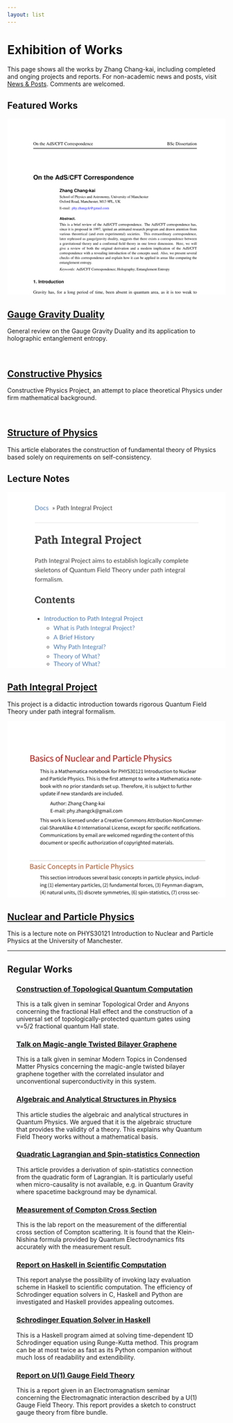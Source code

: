 ```yaml
---
layout: list
---
```


# Exhibition of Works

<div class="top">
<p> This page shows all the works by Zhang Chang-kai, including completed and onging projects and reports. For non-academic news and posts, visit <a href="Blog">News & Posts</a>. Comments are welcomed.</p>
</div>

## Featured Works

<div class="row">

  <!-- Gauge Gravity Duality -->
  <div class="row">
  <article class="6u 12u$(xsmall) work-item">
    <a href="Gauge-Gravity-Duality" class="image fit thumb"><img src="images/Gauge_Gravity.png" alt="" /></a>
  </article>
  <article class="6u 12u$(xsmall) illustration" style="/* margin: 13px 0 */">
    <span>
    <a href="Gauge-Gravity-Duality"><h2>Gauge Gravity Duality</h2></a>
    <p style="font-size: 1em">General review on the Gauge Gravity Duality and its application to holographic entanglement entropy.</p>
    </span>
  </article>
  </div>

  <!-- Constructive Physics -->
  <div class="row">
  <article class="6u 12u$(xsmall) work-item">
    <a href="Constructive-Physics" class="image fit thumb"><img src="images/ConsPhysPro.png" alt="" /></a>
  </article>
  <article class="6u 12u$(xsmall) illustration" style="/* margin: 13px 0 */">
    <a href="Constructive-Physics"><h2>Constructive Physics</h2></a>
    <p style="font-size: 1em">Constructive Physics Project, an attempt to place theoretical Physics under firm mathematical background.</p>
  </article>
  </div>

  <!-- Structure of Physics -->
  <div class="row">
  <article class="6u 12u$(xsmall) work-item">
    <a href="Structure-of-Physics" class="image fit thumb"><img src="images/Structure_of_Physics.png" alt="" /></a>
  </article>
  <article class="6u 12u$(xsmall) illustration" style="/* margin: 13px 0 */">
    <a href="Structure-of-Physics"><h2>Structure of Physics</h2></a>
    <p style="font-size: 1em">This article elaborates the construction of fundamental theory of Physics based solely on requirements on self-consistency.</p>
  </article>
  </div>
</div>


## Lecture Notes

<div class="row">

  <!-- Path Integral Project -->
  <div class="row">
  <article class="6u 12u$(xsmall) work-item">
    <a href="Path-Integral-Project" class="image fit thumb"><img src="images/Path_Integral.png" alt="" /></a>
  </article>
  <article class="6u 12u$(xsmall) illustration" style="/* margin: 13px 0 */">
    <span>
    <a href="Path-Integral-Project"><h2>Path Integral Project</h2></a>
    <p style="font-size: 1em">This project is a didactic introduction towards rigorous Quantum Field Theory under path integral formalism.</p>
    </span>
  </article>
  </div>

<!-- Path Integral Project -->
  <div class="row">
  <article class="6u 12u$(xsmall) work-item">
    <a href="Nuclear-and-Particle-Physics" class="image fit thumb"><img src="images/NucParPhys.png" alt="" /></a>
  </article>
  <article class="6u 12u$(xsmall) illustration" style="/* margin: 13px 0 */">
    <span>
    <a href="Nuclear-and-Particle-Physics"><h2>Nuclear and Particle Physics</h2></a>
    <p style="font-size: 1em">This is a lecture note on PHYS30121 Introduction to Nuclear and Particle Physics at the University of Manchester.</p>
    </span>
  </article>
  </div>


  <!-- Universal Mathematics System -->
<!--
  <div class="row">
  <article class="6u 12u$(xsmall) work-item">
    <a href="Universal-Mathematics-System" class="image fit thumb"><img src="images/UnivMathSys.png" alt="" /></a>
  </article>
  <article class="6u 12u$(xsmall) illustration" style="/* margin: 13px 0 */">
    <span>
    <a href="Universal-Mathematics-System"><h2>Universal Maths System</h2></a>
    <p style="font-size: 1em">This project is an attempt to formulate and recognize abstract mathemtical theories through computer language.</p>
    </span>
  </article>
  </div>
-->

</div>

-----------------------------------

## Regular Works

<div class="row">

  <!-- Construction of Topological Quantum Computation -->
  <div class="row">
  <article class="6u 12u$(xsmall) work-item" style="margin: 0 0 0 1.5em; width: 85%">
    <span>
    <a href="{{ site.url }}/assets/tqc-fqh.pdf">
      <h3>Construction of Topological Quantum Computation</h3></a>
    <p style="font-size: 1em">This is a talk given in seminar <l>Topological Order and Anyons</l> concerning the fractional Hall effect and the construction of a universal set of topologically-protected quantum gates using ν=5/2 fractional quantum Hall state.</p>
    </span>
  </article>
  </div>

  <!-- Talk on Magic-angle Twisted Bilayer Graphene -->
  <div class="row">
  <article class="6u 12u$(xsmall) work-item" style="margin: 0 0 0 1.5em; width: 85%">
    <span>
    <a href="{{ site.url }}/assets/tbg-talk.pdf">
      <h3>Talk on Magic-angle Twisted Bilayer Graphene</h3></a>
    <p style="font-size: 1em">This is a talk given in seminar <l>Modern Topics in Condensed Matter Physics</l> concerning the magic-angle twisted bilayer graphene together with the correlated insulator and unconventional superconductivity in this system.</p>
    </span>
  </article>
  </div>

  <!-- Algebraic and Analytical Structures in Physics -->
  <div class="row">
  <article class="6u 12u$(xsmall) work-item" style="margin: 0 0 0 1.5em; width: 85%">
    <span>
    <a href="https://dx.doi.org/10.13140/RG.2.2.35506.66249/1">
      <h3>Algebraic and Analytical Structures in Physics</h3></a>
    <p style="font-size: 1em">This article studies the algebraic and analytical structures in Quantum Physics. We argued that it is the algebraic structure that provides the validity of a theory. This explains why Quantum Field Theory works without a mathematical basis.</p>
    </span>
  </article>
  </div>

  <!-- Quadratic Lagrangian and Spin-statistics Connection -->
  <div class="row">
  <article class="6u 12u$(xsmall) work-item" style="margin: 0 0 0 1.5em; width: 85%">
    <span>
    <a href="https://dx.doi.org/10.13140/RG.2.2.28302.87367">
      <h3>Quadratic Lagrangian and Spin-statistics Connection</h3></a>
    <p style="font-size: 1em">This article provides a derivation of spin-statistics connection from the quadratic form of Lagrangian. It is particularly useful when micro-causality is not available, e.g. in Quantum Gravity where spacetime background may be dynamical.</p>
    </span>
  </article>
  </div>

  <!-- Measurement of Differential Cross Section of Compton Scattering -->
  <div class="row">
  <article class="6u 12u$(xsmall) work-item" style="margin: 0 0 0 1.5em; width: 85%">
    <span>
    <a href="https://dx.doi.org/10.13140/RG.2.2.30861.23526">
      <h3>Measurement of Compton Cross Section</h3></a>
    <p style="font-size: 1em">This is the lab report on the measurement of the differential cross section of Compton scattering. It is found that the Klein-Nishina formula provided by Quantum Electrodynamics fits accurately with the measurement result.</p>
    </span>
  </article>
  </div>

  <!-- Report on Scientific Haskell -->
  <div class="row">
  <article class="6u 12u$(xsmall) work-item" style="margin: 0 0 0 1.5em; width: 85%">
    <span>
    <a href="https://github.com/Phy-David-Zhang/Scientific-Haskell">
      <h3>Report on Haskell in Scientific Computation</h3></a>
    <p style="font-size: 1em">This report analyse the possibility of invoking lazy evaluation scheme in Haskell to scientific computation. The efficiency of Schrodinger equation solvers in C, Haskell and Python are investigated and Haskell provides appealing outcomes.</p>
    </span>
  </article>
  </div>

  <!-- Schrodinger Equation Solver -->
  <div class="row">
  <article class="6u 12u$(xsmall) work-item" style="margin: 0 0 0 1.5em; width: 85%">
    <span>
    <a href="https://github.com/Phy-David-Zhang/SchdgerEq">
      <h3>Schrodinger Equation Solver in Haskell</h3></a>
    <p style="font-size: 1em">This is a Haskell program aimed at solving time-dependent 1D Schrodinger equation using Runge-Kutta method. This program can be at most twice as fast as its Python companion without much loss of readability and extendibility.</p>
    </span>
  </article>
  </div>

  <!-- Report on U(1) Gauge Field Theory -->
  <div class="row">
  <article class="6u 12u$(xsmall) work-item" style="margin: 0 0 0 1.5em; width: 85%">
    <span>
    <a href="{{ site.url }}/assets/IntroGauge.pdf">
      <h3>Report on U(1) Gauge Field Theory</h3></a>
    <p style="font-size: 1em">This is a report given in an Electromagnatism seminar concerning the Electromagnatic interaction described by a U(1) Gauge Field Theory. This report provides a sketch to construct gauge theory from fibre bundle.</p>
    </span>
  </article>
  </div>

</div>